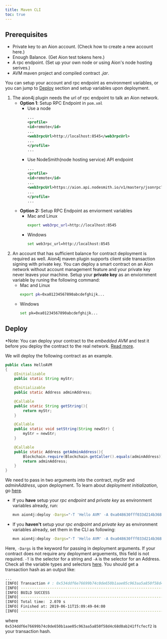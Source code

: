 ```yaml
---
title: Maven CLI
toc: true
---
```


## Prerequisites
* Private key to an Aion account. (Check how to create a new account here.)
* Enough Balance. (Get Aion test tokens here.)
* A rpc endpoint. (Set up your own node or using Aion's node hosting serives.)
* AVM maven project and compiled contract *.jar*.

You can setup your account and rpc endpoint as environment variables, or you can jump to [Deploy](#deploy) section and setup variables upon deployment.
1. The aion4j plugin needs the url of rpc endpoint to talk an Aion network.
    * **Option 1**: Setup RPC Endpoint in `pom.xml`
        * Use a node
            ```xml
            ...
            <profile>
            <id>remote</id>
            ...
            <web3rpcUrl>http://localhost:8545</web3rpcUrl>
            ...
            </profile>
            ...
            ```
        * Use NodeSmith(node hosting service) API endpoint
            ```xml
            ...
            <profile>
            <id>remote</id>
            ...
            <web3rpcUrl>https://aion.api.nodesmith.io/v1/mastery/jsonrpc?apiKey=abcdefg12345678</web3rpcUrl>
            ...
            </profile>
            ...
            ```
    * **Option 2:** Setup RPC Endpoint as enviorment variables
        * Mac and Linux
            ```sh
            export web3rpc_url=http://localhost:8545
            ```
        * Windows
            ```sh
            set web3rpc_url=http://localhost:8545
            ```
2. An account that has sufficient balance for contract deployment is required as well. Aion4j maven plugin supports client side transaction signing with private key. You can deploy a smart contract on an Aion network without account management feature and your private key never leaves your machine.
    Setup your **private key**  as an enviornment variable by runing the following command:
    * Mac and Linux
        ```sh
        export pk=0xa01234567890abcdefghijk...
        ```
    * Windows
        ```sh
        set pk=0xa01234567890abcdefghijk...
        ```
 
## Deploy
*Note: You can deploy your contract to the *embedded AVM* and test it before you deploy the contract to the real network. [Read more](#).

We will deploy the following contract as an example.
```java
public class HelloAVM
{
    @Initializable
    public static String myStr;

    @Initializable
    public static Address adminAddress;

    @Callable
    public static String getString(){
        return myStr;
    }

    @Callable
    public static void setString(String newStr) {
        myStr = newStr;
    }

    @Callable
    public static Address getAdminAddress(){
        Blockchain.require(Blockchain.getCaller().equals(adminAddress));
        return adminAddress;
    }
}
```
We need to pass in two arguments into the contract, *myStr* and *adminAddress*,  upon deployment. To learn about *deployment initialization*, go [here](#).

* If you **have** setup your *rpc endpoint* and *private key* as environment variables already, run:
    ```sh
    mvn aion4j:deploy -Dargs="-T 'Hello AVM' -A 0xa048630fff033d214b36879e62231cc77d81f45d348f6590d268b9b8cabb88a9" -Premote
    ```
* If you **haven't** setup your *rpc endpoint* and *private key* as environment variables already, set them in the CLI as following:
    ```sh
    mvn aion4j:deploy -Dargs="-T 'Hello AVM' -A 0xa048630fff033d214b36879e62231cc77d81f45d348f6590d268b9b8cabb88a9" -Dweb3rpc.url="Your RPC Endpoint Url" -Dpk="Your Private Key" -Premote
    ```

Here, `-Dargs` is the keyword for passing in deployment arguments. If your contract does not require any deployment arguements, this field is not required.  `-T` is the selector for a string and `-A` is the selector for an Address. Check all the variable types and selectors [here](#).
You should get a transaction hash as an output like:
```sh
...
[INFO] Transaction # : 0x534ddf6e76699b74c0de650b1aae05c963aa5a850f58d4c68d0ab241ffcfecf2
[INFO] ------------------------------------------------------------------------
[INFO] BUILD SUCCESS
[INFO] ------------------------------------------------------------------------
[INFO] Total time:  2.070 s
[INFO] Finished at: 2019-06-11T15:09:49-04:00
[INFO] ------------------------------------------------------------------------
```
where `0x534ddf6e76699b74c0de650b1aae05c963aa5a850f58d4c68d0ab241ffcfecf2` is your transaction hash.

